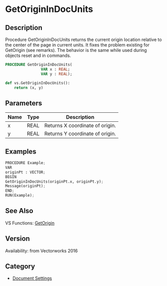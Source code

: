 # GetOriginInDocUnits

## Description
Procedure GetOriginInDocUnits returns the current origin location relative to the center of the page in current units. It fixes the problem existing for GetOrigin (see remarks). The behavior is the same while used during objects reset and in commands.

```pascal
PROCEDURE GetOriginInDocUnits(
				VAR x : REAL;
				VAR y : REAL);
```

```python
def vs.GetOriginInDocUnits():
    return (x, y)
```

## Parameters
|Name|Type|Description|
|---|---|---|
|x|REAL|Returns X coordinate of origin.|
|y|REAL|Returns Y coordinate of origin.|

## Examples
```python
PROCEDURE Example;
VAR
originPt : VECTOR;
BEGIN
GetOriginInDocUnits(originPt.x, originPt.y);
Message(originPt);
END;
RUN(Example);
```

## See Also
VS Functions:
[GetOrigin](GetOrigin.md)

## Version
Availability: from Vectorworks 2016

## Category
* [Document Settings](../Categories/Document%20Settings.md)
